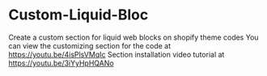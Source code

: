 # Custom-Liquid-Bloc
Create a custom section for liquid web blocks on shopify theme codes 
You can view the customizing section for the code at https://youtu.be/4isPlsVMqIc
Section installation video tutorial at https://youtu.be/3iYyHpHQANo
